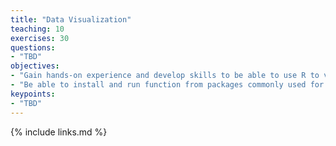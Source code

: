```yaml
---
title: "Data Visualization"
teaching: 10
exercises: 30
questions:
- "TBD"
objectives:
- "Gain hands-on experience and develop skills to be able to use R to visualize and investigate patterns in genomic data."
- "Be able to install and run function from packages commonly used for data analysis and visualization in R."
keypoints:
- "TBD"
---
```




{% include links.md %}

